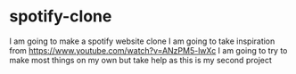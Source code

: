 # spotify-clone
I am going to make a spotify website clone
I am going to take inspiration from https://www.youtube.com/watch?v=ANzPM5-lwXc
I am going to try to make most things on my own but take help as this is my second project
